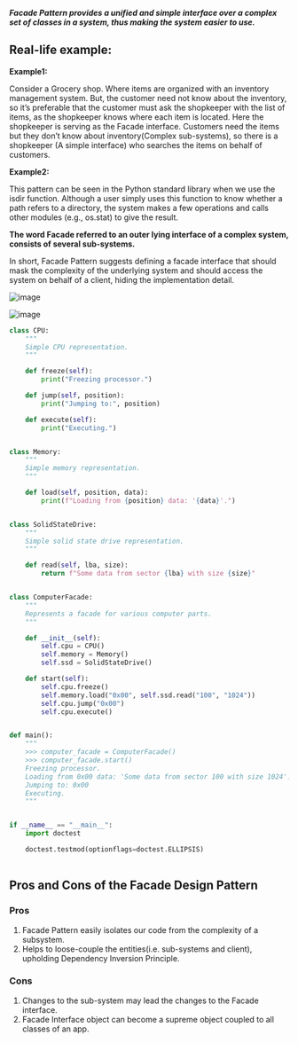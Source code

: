 ***Facade Pattern provides a unified and simple interface over a complex set of classes in a system, thus making the system easier to use.***

## Real-life example:

**Example1:**

Consider a Grocery shop. Where items are organized with an inventory management system. But, the customer need not know about the inventory, so it’s preferable that the customer must ask the shopkeeper with the list of items, as the shopkeeper knows where each item is located. Here the shopkeeper is serving as the Facade interface.
Customers need the items but they don’t know about inventory(Complex sub-systems), so there is a shopkeeper (A simple interface) who searches the items on behalf of customers.

**Example2:**

This pattern can be seen in the Python standard library when we use the isdir function. Although a user simply uses this function to know
whether a path refers to a directory, the system makes a few operations and calls other modules (e.g., os.stat) to give the result.


**The word Facade referred to an outer lying interface of a complex system, consists of several sub-systems.**


In short, Facade Pattern suggests defining a facade interface that should mask the complexity of the underlying system and should access the system on behalf of a client, hiding the implementation detail.

![image](https://user-images.githubusercontent.com/33947539/169802813-84f9bb63-7644-4f3d-8264-74581b24c976.png)

![image](https://user-images.githubusercontent.com/33947539/169803170-51d251a6-e140-4358-9cb9-f656e75ef7b2.png)

```python
class CPU:
    """
    Simple CPU representation.
    """

    def freeze(self):
        print("Freezing processor.")

    def jump(self, position):
        print("Jumping to:", position)

    def execute(self):
        print("Executing.")


class Memory:
    """
    Simple memory representation.
    """

    def load(self, position, data):
        print(f"Loading from {position} data: '{data}'.")


class SolidStateDrive:
    """
    Simple solid state drive representation.
    """

    def read(self, lba, size):
        return f"Some data from sector {lba} with size {size}"


class ComputerFacade:
    """
    Represents a facade for various computer parts.
    """

    def __init__(self):
        self.cpu = CPU()
        self.memory = Memory()
        self.ssd = SolidStateDrive()

    def start(self):
        self.cpu.freeze()
        self.memory.load("0x00", self.ssd.read("100", "1024"))
        self.cpu.jump("0x00")
        self.cpu.execute()


def main():
    """
    >>> computer_facade = ComputerFacade()
    >>> computer_facade.start()
    Freezing processor.
    Loading from 0x00 data: 'Some data from sector 100 with size 1024'.
    Jumping to: 0x00
    Executing.
    """


if __name__ == "__main__":
    import doctest

    doctest.testmod(optionflags=doctest.ELLIPSIS)
    
```   
## Pros and Cons of the Facade Design Pattern

### Pros

1. Facade Pattern easily isolates our code from the complexity of a subsystem.
2. Helps to loose-couple the entities(i.e. sub-systems and client), upholding Dependency Inversion Principle.

### Cons

1. Changes to the sub-system may lead the changes to the Facade interface.
2. Facade Interface object can become a supreme object coupled to all classes of an app.
